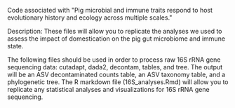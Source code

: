Code associated with "Pig microbial and immune traits respond to host evolutionary history and ecology across multiple scales."

Description: These files will allow you to replicate the analyses we used to assess the impact of domestication on the pig gut microbiome and immune state. 

The following files should be used in order to process raw 16S rRNA gene sequencing data: cutadapt, dada2, decontam, tables, and tree. The output will be an ASV decontaminated counts table, an ASV taxonomy table, and a phylogenetic tree. The R markdown file (16S_analyses.Rmd) will allow you to replicate any statistical analyses and visualizations for 16S rRNA gene sequencing. 



